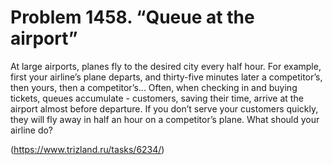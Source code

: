 # Problem 1458. “Queue at the airport”

At large airports, planes fly to the desired city every half hour. For example, first your airline’s plane departs, and thirty-five minutes later a competitor’s, then yours, then a competitor’s... Often, when checking in and buying tickets, queues accumulate - customers, saving their time, arrive at the airport almost before departure. If you don’t serve your customers quickly, they will fly away in half an hour on a competitor’s plane. What should your airline do?

(https://www.trizland.ru/tasks/6234/)